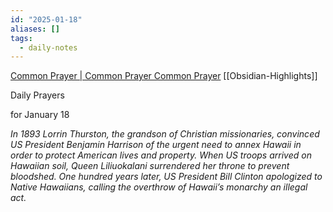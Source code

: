 ```yaml
---
id: "2025-01-18"
aliases: []
tags:
  - daily-notes
---
```


[Common Prayer | Common Prayer Common Prayer](https://commonprayer.net/) [[Obsidian-Highlights]]

Daily Prayers

for January 18

_In 1893 Lorrin Thurston, the grandson of Christian missionaries, convinced US President Benjamin Harrison of the urgent need to annex Hawaii in order to protect American lives and property. When US troops arrived on Hawaiian soil, Queen Liliuokalani surrendered her throne to prevent bloodshed. One hundred years later, US President Bill Clinton apologized to Native Hawaiians, calling the overthrow of Hawaii’s monarchy an illegal act._

